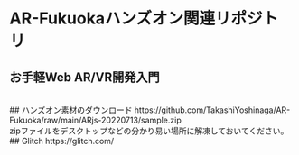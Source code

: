 # AR-Fukuokaハンズオン関連リポジトリ
## お手軽Web AR/VR開発入門 
<br>
## ハンズオン素材のダウンロード
https://github.com/TakashiYoshinaga/AR-Fukuoka/raw/main/ARjs-20220713/sample.zip
<br>
zipファイルをデスクトップなどの分かり易い場所に解凍しておいてください。
<br>
## Glitch
https://glitch.com/
<br>
<br>

